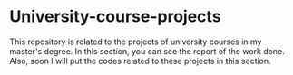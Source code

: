 # University-course-projects
This repository is related to the projects of university courses in my master's degree. In this section, you can see the report of the work done. Also, soon I will put the codes related to these projects in this section.
